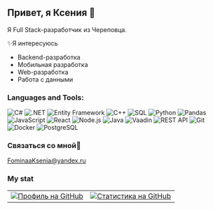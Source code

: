 ## Привет, я Ксения 👋

Я Full Stack-разработчик из Череповца.

✨Я интересуюсь
<ul>
  <li>Backend-разработка</li>
  <li>Мобильная разработка</li>
  <li>Web-разработка</li>
  <li>Работа с данными</li>
</ul>


### Languages and Tools:

![C#](https://img.shields.io/badge/c%23-%23239120.svg?style=for-the-badge&logo=c-sharp&logoColor=white)
![.NET](https://img.shields.io/badge/.NET-5C2D91?style=for-the-badge&logo=.net&logoColor=white)
![Entity Framework](https://img.shields.io/badge/Entity%20Framework-222222?style=for-the-badge&logo=entity-framework&logoColor=white)
![C++](https://img.shields.io/badge/c++-%2300599C.svg?style=for-the-badge&logo=c%2B%2B&logoColor=white)
![SQL](https://img.shields.io/badge/sql-%23000000.svg?style=for-the-badge&logo=sql&logoColor=white)
![Python](https://img.shields.io/badge/python-%230D1117.svg?style=for-the-badge&logo=python&logoColor=blue)
![Pandas](https://img.shields.io/badge/pandas-%23150458.svg?style=for-the-badge&logo=pandas&logoColor=white)
![JavaScript](https://img.shields.io/badge/javascript-%23323330.svg?style=for-the-badge&logo=javascript&logoColor=%23F7DF1E)
![React](https://img.shields.io/badge/react-%2320232a.svg?style=for-the-badge&logo=react&logoColor=%2361DAFB)
![Node.js](https://img.shields.io/badge/node.js-6DA55F?style=for-the-badge&logo=node.js&logoColor=white)
![Java](https://img.shields.io/badge/java-%23ED8B00.svg?style=for-the-badge&logo=java&logoColor=white)
![Vaadin](https://img.shields.io/badge/Vaadin-black?style=for-the-badge&logo=vaadin&logoColor=blue)
![REST API](https://img.shields.io/badge/REST-API-00B5E2?style=for-the-badge&logo=rest-api&logoColor=white)
![Git](https://img.shields.io/badge/git-%23F05033.svg?style=for-the-badge&logo=git&logoColor=white)
![Docker](https://img.shields.io/badge/docker-%230db7ed.svg?style=for-the-badge&logo=docker&logoColor=white)
![PostgreSQL](https://img.shields.io/badge/postgresql-%23316192.svg?style=for-the-badge&logo=postgresql&logoColor=white)

### Связаться со мной📮
FominaaKsenia@yandex.ru 

### My stat

<table>
  <tr><td>
    <a href="https://github.com/KsFomina"><img src="https://github-profile-summary-cards.vercel.app/api/cards/profile-details?username=KsFomina" alt="Профиль на GitHub" /></a>
  </td><td>
      <a href="https://github.com/KsFomina"><img src="https://github-profile-summary-cards.vercel.app/api/cards/stats?username=KsFomina" alt="Статистика на GitHub" /></a>
    </td></tr>
</table>

<!--
### Связь со мной

<a href="https://t.me/https://t.me/FomKsenon">
  <img src="https://img.shields.io/badge/Telegram-2CA5E0?style=for-the-badge&logo=telegram&logoColor=white" alt="Telegram" />
</a>

<a href="https://vk.com/your_vk_ksenip">
  <img src="https://img.shields.io/badge/VK-4684C9?style=for-the-badge&logo=vk&logoColor=white" alt="VK" />
</a>

<a href="mailto:FominaaKsenia@yandex.ru">
  <img src="https://img.shields.io/badge/Яндекс_Почта-4169E1?style=for-the-badge&logo=yandex&logoColor=white" alt="Яндекс Почта" />
</a>

-->


<!--
**KsFomina/KsFomina** is a ✨ _special_ ✨ repository because its `README.md` (this file) appears on your GitHub profile.

Here are some ideas to get you started:

- 🔭 I’m currently working on ...
- 🌱 I’m currently learning ...
- 👯 I’m looking to collaborate on ...
- 🤔 I’m looking for help with ...
- 💬 Ask me about ...
- 📫 How to reach me: ...
- 😄 Pronouns: ...
- ⚡ Fun fact: ...
-->
